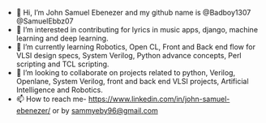 - 👋 Hi, I’m John Samuel Ebenezer and my github name is @Badboy1307 @SamuelEbbz07
- 👀 I’m interested in contributing for lyrics in music apps, django, machine learning and deep learning.
- 🌱 I’m currently learning Robotics, Open CL, Front and Back end flow for VLSI design specs, System Verilog, Python advance concepts, Perl scripting and TCL scripting.
- 💞️ I’m looking to collaborate on projects related to python, Verilog, Openlane, System Verilog, front and back end VLSI projects, Artificial Intelligence and Robotics. 
- 📫 How to reach me- https://www.linkedin.com/in/john-samuel-ebenezer/ or by sammyeby96@gmail.com 

<!---
Badboy1307/Badboy1307 is a ✨ special ✨ repository because its `README.md` (this file) appears on your GitHub profile.
You can click the Preview link to take a look at your changes.
--->
